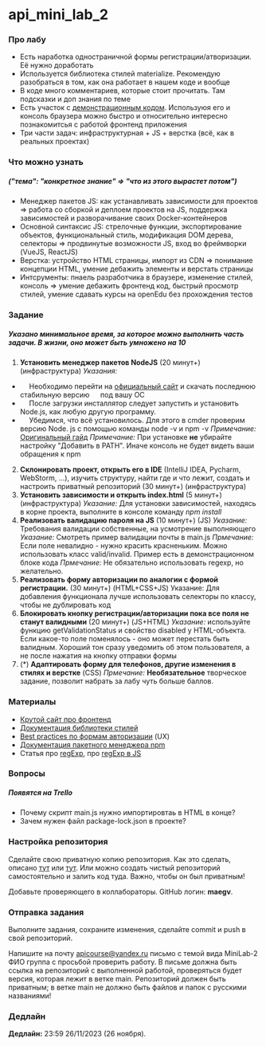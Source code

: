 # api_mini_lab_2
### Про лабу
- Есть наработка одностраничной формы регистрации/атворизации. Её нужно доработать
- Используется библиотека стилей materialize. Рекомендую разобраться в том, как она работает в нашем коде и вообще
- В коде много комментариев, которые стоит прочитать. Там подсказки и доп знания по теме
- Есть участок с [демонстрационным кодом](https://github.com/MaEgV/api_mini_lab_2/blob/develop/js/main.js#L4). Используюя его и консоль браузера можно быстро и относительно интересно познакомитсья с работой фронтенд приложения
- Три части задач: инфраструктурная + JS + верстка (всё, как в реальных проектах)


### Что можно узнать 
##### ("тема": "конкретное знание" => "что из этого вырастет потом")
- Менеджер пакетов JS: как устанавливать зависимости для проектов => работа со сборкой и деплоем проектов на JS, поддержка зависимостей и разворачивание своих Docker-контейнеров
- Основной синтаксис JS: стрелочные функции, экспортирование объектов, функциональный стиль, модификация DOM дерева, селекторы => продвинутые возможности JS, вход во фреймворки (VueJS, ReactJS)
- Верстка: устройство HTML страницы, импорт из CDN => понимание концепции HTML, умение дебажить элементы и верстать страницы
- Интсрументы: пнаель разработчика в браузере, изменение стилей, консоль => умение дебажить фронтенд код, быстрый просмотр стилей, умение сдавать курсы на openEdu без прохождения тестов


### Задание
##### Указано минимальное время, за которое можно выполнить часть задачи. В жизни, оно может быть умножено на 10
1. **Установить менеджер пакетов NodeJS** (20 минут+) (инфраструктура)
*Указания:* 
* &emsp; Необходимо перейти на [официальный сайт](https://nodejs.org/en/download/) и скачать последнюю стабильную версию &emsp; под вашу ОС
* &emsp; После загрузки инсталлятор следует запустить и установить Node.js, как любую другую программу.
* &emsp; Убедимся, что всё установилось. Для этого в cmder проверим версию Node. js с помощью команды node -v и npm -v
*Примечание:* [Оригинальный гайд](https://htmlacademy.ru/blog/js/installing-nodejs)
*Примечание:* При установке **не** убирайте настройку "Добавить в PATH". Иначе консоль не будет видеть ваши обращения к npm
2. **Склонировать проект, открыть его в IDE** (IntelliJ IDEA, Pycharm, WebStorm, ...), изучить структуру, найти где и что лежит, создать и настроить приватный репозиторий (30 минут+) (инфраструктура)
3. **Установить зависимости и открыть index.html** (5 минут+) (инфраструктура)
*Указание:* Для установки зависимостей, находясь в корне проекта, выполните в консоле команду *npm install*
4. **Реализовать валидацию пароля на JS** (10 минут+) (JS)
*Указание:* Требования валидации собственные, на усмотрение выполняющего
*Указание:* Смотреть пример валидации почты в main.js
*Прмечание:* Если поле невалидно - нужно красить красненьким. Можно использовать класс valid/invalid. Пример есть в демонстрационном блоке кода
*Прмечание:* Не обязательно использовать regexp, но желательно.
5. **Реализовать форму авторизации по аналогии с формой регистрации.** (30 минут+) (HTML+CSS+JS)
Указание: Для добавления функционала лучше использовать селекторы по классу, чтобы не дублировать код
6. **Блокировать кнопку регистрации/авторизации пока все поля не станут валидными** (20 минут+) (JS+HTML)
*Указание:* используйте функцию getValidationStatus и свойство disabled у HTML-объекта. Если какое-то поле поменялось - оно может перестать быть валидным. Хороший тон сразу уведомить об этом пользователя, а не после нажатия на кнопку отправки формы
7. (*) **Адаптировать форму для телефонов, другие изменения в стилях и верстке** (CSS)
*Прмечание:* **Необязательное** творческое задание, позволит набрать за лабу чуть больше баллов.


### Материалы
- [Крутой сайт про фронтенд](https://doka.guide/html/)
- [Документация библиотеки стилей](https://materializecss.com/)
- [Best practices по формам авторизации](https://uxplanet.org/12-best-practies-for-sign-up-and-login-page-design-69d6cd045cf) (UX)
- [Документация пакетного менеджера npm](https://docs.npmjs.com/)
- Статья про [regExp](https://habr.com/ru/post/545150/), про [regExp в JS](https://developer.mozilla.org/en-US/docs/Web/JavaScript/Reference/Global_Objects/RegExp)


### Вопросы
##### Появятся на Trello 
* Почему скрипт main.js нужно импортировтаь в HTML в конце?
* Зачем нужен файл package-lock.json в проекте?


### Настройка репозитория
Сделайте свою приватную копию репозитория. Как это сделать, описано [тут](https://gist.github.com/0xjac/85097472043b697ab57ba1b1c7530274) или [тут](https://stackoverflow.com/questions/10065526/github-how-to-make-a-fork-of-public-repository-private). Или можно создать чистый репозиторий самостоятельно и залить код туда. Важно, чтобы он был приватным!

Добавьте проверяющего в коллабораторы. GitHub логин: **maegv**.

### Отправка задания
Выполните задания, сохраните изменения, сделайте commit и push в свой репозиторий.

Напишите на почту apicourse@yandex.ru письмо с темой вида MiniLab-2 ФИО группа с просьбой проверить работу. В письме должна быть ссылка на репозиторий с выполненной работой, проверяться будет версия, которая лежит в ветке main. Репозиторий должен быть приватным; в ветке main не должно быть файлов и папок с русскими названиями!

### Дедлайн
**Дедлайн:** 23:59 26/11/2023 (26 ноября).
